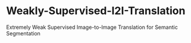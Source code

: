 # Weakly-Supervised-I2I-Translation
Extremely Weak Supervised Image-to-Image Translation for Semantic Segmentation
